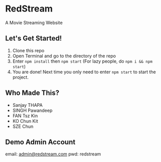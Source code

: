 # RedStream
A Movie Streaming Website

## Let's Get Started!
1. Clone this repo
2. Open Terminal and go to the directory of the repo
3. Enter `npm install` then `npm start` (For lazy people, do `npm i && npm start`)
4. You are done! Next time you only need to enter `npm start` to start the project.

## Who Made This?
- Sanjay THAPA
- SINGH Pawandeep
- FAN Tsz Kin
- KO Chun Kit
- SZE Chun

## Demo Admin Account
email: admin@redstream.com
pwd: redstream

